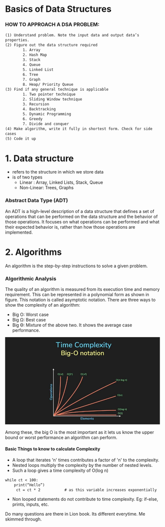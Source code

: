 # Basics of Data Structures

### HOW TO APPROACH A DSA PROBLEM:
    (1) Understand problem. Note the input data and output data’s properties.
    (2) Figure out the data structure required
            1. Array
            2. Hash Map
            3. Stack
            4. Queue
            5. Linked List
            6. Tree
            7. Graph
            8. Heap/ Priority Queue
    (3) Find if any general technique is applicable
            1. Two pointer technique
            2. Sliding Window technique
            3. Recursion
            4. Backtracking
            5. Dynamic Programming
            6. Greedy
            7. Divide and conquer
    (4) Make algorithm, write it fully in shortest form. Check for side cases
    (5) Code it up


# 1. Data structure 
- refers to the structure in which we store data
- is of two types
    - Linear :  Array, Linked Lists, Stack, Queue
    - Non-Linear: Trees, Graphs

### Abstract Data Type (ADT)
An ADT is a high-level description of a data structure that defines a set of operations that can be performed on the data structure and the behavior of those operations. It focuses on what operations can be performed and what their expected behavior is, rather than how those operations are implemented.

# 2. Algorithms
An algorithm is the step-by-step instructions to solve a given problem. 

### Algorithmic Analysis
The quality of an algorithm is measured from its execution time and memory requirement. This can be represented in a polynomial form as shown in figure. This notation is called asymptotic notation. There are three ways to show the complexity of an algorithm:
- Big O: Worst case
- Big Ω: Best case
- Big ϴ: Mixture of the above two. It shows the average case performance.

![Alt text](image.png)

Among these, the big O is the most important as it lets us know the upper bound or worst performance an algorithm can perform. 

#### Basic Things to know to calculate Complexity
- A loop that iterates 'n' times contributes a factor of 'n' to the complexity.
- Nested loops multiply the complexity by the number of nested levels.
- Such a loop gives a time complexity of O(log n)

```
while ct < 100:
    print(“Hello”)
     ct = ct * 2           # as this variable increases exponentially 
```
- Non looped statements do not contribute to time complexity. Eg: if-else, prints, inputs, etc.

Do many questions are there in Lion book. Its different everytime. Me skimmed through.
